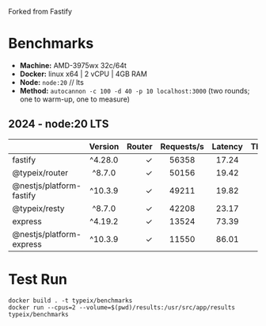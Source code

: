Forked from Fastify

# Benchmarks
* __Machine:__ AMD-3975wx 32c/64t 
* __Docker:__ linux x64 | 2 vCPU | 4GB RAM
* __Node:__ `node:20` // lts
* __Method:__ `autocannon -c 100 -d 40 -p 10 localhost:3000` (two rounds; one to warm-up, one to measure)

## 2024 - node:20 LTS
|                          | Version  | Router | Requests/s | Latency | Throughput/Mb |
| :--                      |:--------:| --:    |:----------:|:-------:|:-------------:|
| fastify                  | ^4.28.0  | ✓      |   56358    |  17.24  |     10.60     |
| @typeix/router           |  ^8.7.0  | ✓      |   50156    |  19.42  |     7.02      |
| @nestjs/platform-fastify | ^10.3.9  | ✓      |   49211    |  19.82  |     9.25      |
| @typeix/resty            |  ^8.7.0  | ✓      |   42208    |  23.17  |     5.91      |
| express                  | ^4.19.2  | ✓      |   13524    |  73.39  |     2.53      |
| @nestjs/platform-express | ^10.3.9  | ✓      |   11550    |  86.01  |     2.91      |


# Test Run
```shell
docker build . -t typeix/benchmarks
docker run --cpus=2 --volume=$(pwd)/results:/usr/src/app/results typeix/benchmarks
```
